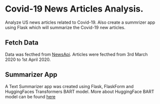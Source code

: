 # Covid-19 News Articles Analysis.

Analyze US news articles related to Covid-19. Also create a summrizer app using Flask which will summarize the Covid-19 new articles.

## Fetch Data
Data was fecthed from [NewsApi](https://newsapi.org/docs/get-started). Articles were fecthed from 3rd March 2020 to 1st April 2020.

## Summarizer App
A Text Summarizer app was created using Flask, FlaskForm and HuggingFaces Transformers BART model. More about HuggingFace BART model can be found [here](https://huggingface.co/transformers/model_doc/bart.html)